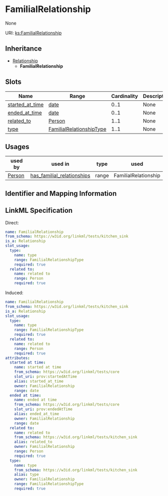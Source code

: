 # FamilialRelationship

None

URI: [ks:FamilialRelationship](https://w3id.org/linkml/tests/kitchen_sink/FamilialRelationship)




## Inheritance

* [Relationship](Relationship.md)
    * **FamilialRelationship**




## Slots

| Name | Range | Cardinality | Description  | Info |
| ---  | --- | --- | --- | --- |
| [started_at_time](started_at_time.md) | [date](date.md) | 0..1 | None  | . |
| [ended_at_time](ended_at_time.md) | [date](date.md) | 0..1 | None  | . |
| [related_to](related_to.md) | [Person](Person.md) | 1..1 | None  | . |
| [type](type.md) | [FamilialRelationshipType](FamilialRelationshipType.md) | 1..1 | None  | . |


## Usages


| used by | used in | type | used |
| ---  | --- | --- | --- |
| [Person](Person.md) | [has_familial_relationships](has_familial_relationships.md) | range | FamilialRelationship |



## Identifier and Mapping Information






## LinkML Specification

<!-- TODO: investigate https://stackoverflow.com/questions/37606292/how-to-create-tabbed-code-blocks-in-mkdocs-or-sphinx -->

Direct:

```yaml
name: FamilialRelationship
from_schema: https://w3id.org/linkml/tests/kitchen_sink
is_a: Relationship
slot_usage:
  type:
    name: type
    range: FamilialRelationshipType
    required: true
  related to:
    name: related to
    range: Person
    required: true

```

Induced:

```yaml
name: FamilialRelationship
from_schema: https://w3id.org/linkml/tests/kitchen_sink
is_a: Relationship
slot_usage:
  type:
    name: type
    range: FamilialRelationshipType
    required: true
  related to:
    name: related to
    range: Person
    required: true
attributes:
  started at time:
    name: started at time
    from_schema: https://w3id.org/linkml/tests/core
    slot_uri: prov:startedAtTime
    alias: started_at_time
    owner: FamilialRelationship
    range: date
  ended at time:
    name: ended at time
    from_schema: https://w3id.org/linkml/tests/core
    slot_uri: prov:endedAtTime
    alias: ended_at_time
    owner: FamilialRelationship
    range: date
  related to:
    name: related to
    from_schema: https://w3id.org/linkml/tests/kitchen_sink
    alias: related_to
    owner: FamilialRelationship
    range: Person
    required: true
  type:
    name: type
    from_schema: https://w3id.org/linkml/tests/kitchen_sink
    alias: type
    owner: FamilialRelationship
    range: FamilialRelationshipType
    required: true

```